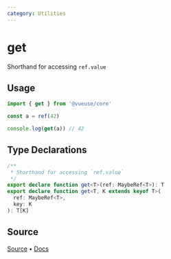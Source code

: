 ```yaml
---
category: Utilities
---
```


# get

Shorthand for accessing `ref.value`

## Usage

```ts
import { get } from '@vueuse/core'

const a = ref(42)

console.log(get(a)) // 42
```

<!--FOOTER_STARTS-->
## Type Declarations

```typescript
/**
 * Shorthand for accessing `ref.value`
 */
export declare function get<T>(ref: MaybeRef<T>): T
export declare function get<T, K extends keyof T>(
  ref: MaybeRef<T>,
  key: K
): T[K]
```

## Source

[Source](https://github.com/vueuse/vueuse/blob/master/packages/shared/get/index.ts) • [Docs](https://github.com/vueuse/vueuse/blob/master/packages/shared/get/index.md)


<!--FOOTER_ENDS-->
